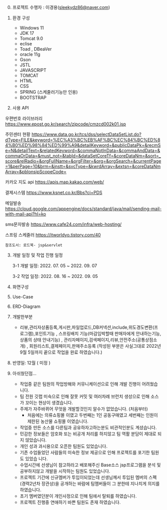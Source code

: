 0. 프로젝트 수행자 : 이경용(sleekydz86@naver.com)

1. 환경 구성
   + Windows 11
   + JDK 17
   + Tomcat 9.0
   + eclise
   + Toad , DBeaVer 
   + oracle 11g
   + Gson
   + JSTL
   + JAVASCRIPT
   + TOMCAT
   + HTML
   + CSS 
   + SPRING (스케줄러기능만 인용)
   + BOOTSTRAP
   
2. 사용 API

  우편번호 라이브러리
   https://www.epost.go.kr/search/zipcode/cmzcd002k01.jsp
   
   주민센터 현황
   https://www.data.go.kr/tcs/dss/selectDataSetList.do?dType=FILE&keyword=%EC%A3%BC%EB%AF%BC%EC%84%BC%ED%84%B0%ED%98%84%ED%99%A9&detailKeyword=&publicDataPk=&recmSe=N&detailText=&relatedKeyword=&commaNotInData=&commaAndData=&commaOrData=&must_not=&tabId=&dataSetCoreTf=&coreDataNm=&sort=_score&relRadio=&orgFullName=&orgFilter=&org=&orgSearch=&currentPage=1&perPage=10&brm=&instt=&svcType=&kwrdArray=&extsn=&coreDataNmArray=&pblonsipScopeCode=
   
   카카오 지도 api
   https://apis.map.kakao.com/web/
   
   결제시스템
   https://www.ksnet.co.kr/Bbs?ci=PDS
   
   
   메일발송
   https://cloud.google.com/appengine/docs/standard/java/mail/sending-mail-with-mail-api?hl=ko
   
   
   sms문자발송
   https://www.cafe24.com/infra/web-hosting/
   
   스프링 스케줄러
   https://itworldyo.tistory.com/40
   
    참조도서: 로드북- jsp&servlet

3. 개발 일정 및 작업 진행 일정

   3-1 개발 일정: 2022. 07. 05 ~ 2022. 09. 07

   3-2 작업 일정: 2022. 08. 16 ~ 2022. 09. 05
  
4. 화면구성

5. Use-Case

6. ERD-Diagram

7. 개발한부분
   + 리뷰,관리자상품등록,게시판,파일업로드,DB커넥션,include,위도경도변환(프로그램),포인트기능
      , 스프링배치 기능(마감임박할때 판매자에게 안내하는기능,상품의 상태 안내기능)
      , 관리자페이지,검색페이지,리뷰,안전주소(공통상점소개)
      , 회원리스트,결제페이지,판매주소등록
         (작성된 부분은 사실그대로 2022년 9월 5일까지 끝으로 작업을 완료 하였습니다.)

8. 반영일: 12월 ( 미정 )

9. 아쉬웠던점...

   +  작업중 같은 팀원의 작업방해와 커뮤니케이션으로 인해 개발 진행이 어려웠습니다.
   +  팀 전원 깃랩 미숙으로 인해 잘못 커밋 및 여러차례 브런치 생성으로 인해 소스가 꼬이는 현상이 생겼습니다.
   +  주제가 자주바뀌어 무엇을 개발할것인지 알수가 없었습니다.  (처음부터)
      -  처음에는 의류쇼핑몰 이였고 두번째는 1인 공동구매였고 세번째는 인원이 제한된 농산물 쇼핑몰 이였습니다.
   +  작업중 만든 소스를 다른팀과 공유하자고하는분도 비관적인분도 계셨습니다.
   +  민감한 정보들은 암호화 또는 비공개 처리를 하지않고 팀 역활 분담이 제대로 되지 않았습니다.
   +  개인 성과 과시용으로 오픈한 팀원도 있었습니다.
   +  기존 수업들었던 사람들의 미숙한 정보 제공으로 인해 프로젝트를 포기한 팀원도 있었습 니다.
   +  수업시간에 선생님이 참고하라고 배포해주신 Base소스 jsp프로그램을 분석 및 공부하지않고 개발을 시작하는 팀원도 있었습니다.
   +  프로젝트 기간에 신규멤버가 투입이되었는데 선생님께서 투입된 멤버의 스펙(경력2년차 장관상)을 공개하는 바람에 팀멤버들이 그 분한테 지나치게 의지를 하였습니다.
   +  초기 멤버였던분이 개인사정으로 인해 팀에서 탈퇴를 하였습니다.
   +  프로젝트 진행중 연애하기 바쁜 팀원도 존재 하였습니다.
